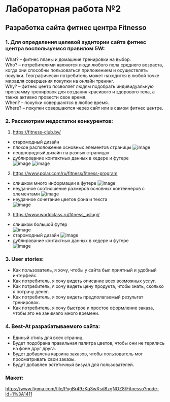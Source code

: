 # Лабораторная работа №2
## Разработка сайта фитнес центра Fitnesso
### 1. Для определения целевой аудитории сайта фитнес центра воспользуемся правилом 5W:  
  What? – фитнес планы и домашние тренировки на выбор.  
  Who? – потребителями являются люди любого пола среднего возраста, когда они способны пользоваться приложением и осуществлять покупки. Географически потребитель может находится в любой точке мирадля совершения покупки на онлайн тренинг.  
  Why? – фитнес центр позволяет людям подобрать индивидуальную программу тренировок для создания красивого и здорового тела, а также активно провести свое время.  
  When? – покупки совершаются в любое время.  
  Where? – покупки совершаются через сайт или в самом фитнес центре.  

### 2. Рассмотрим недостатки конкурентов:
1) https://fitness-club.by/
  - старомодный дизайн
  - плохое расположение основных элементов страницы
 ![image](https://user-images.githubusercontent.com/75621632/165767190-cde83c52-3104-416a-bc23-e094ec1c55a0.png)
  - неоднородный дизайн на разных страницах
  - дублирование контактных данных в хедере и футере  
![image](https://user-images.githubusercontent.com/75621632/165767326-4745f3f1-1cf5-4084-8f13-ea4f4bf60485.png)
![image](https://user-images.githubusercontent.com/75621632/165767404-c54dcbc2-c284-4a90-ad3b-200c4bcdda4d.png)
 

2) https://www.polar.com/ru/fitness/fitness-program
  - слишком много информации в футере
![image](https://user-images.githubusercontent.com/75621632/165767860-b9ec8708-54b3-4187-a537-fda30fab3cfe.png)
  - неудачное соотношение размеров основных контейнеров с элементами 
![image](https://user-images.githubusercontent.com/75621632/165768312-7148347e-2a5f-4fbc-ae2d-f20b362828ab.png)
  - неудачное сочетание цветов фона и текста  
![image](https://user-images.githubusercontent.com/75621632/165767980-ab09ba06-b47d-4ee2-8a75-96691af6dd54.png)

3) https://www.worldclass.ru/fitness_uslugi/
  - слишком большой футер  
![image](https://user-images.githubusercontent.com/75621632/165768593-19968864-311e-4523-9937-b9cf86061356.png)
  - старомодный дизайн
 ![image](https://user-images.githubusercontent.com/75621632/165769066-480fb2fe-afa7-4613-9893-91949417e740.png)
  - дублирование контактных данных в хедере и футере   
![image](https://user-images.githubusercontent.com/75621632/165768799-af062a78-cd1b-4f28-87a1-d22467b809c7.png)

### 3. User stories:
  -	Как пользователь, я хочу, чтобы у сайта был приятный и удобный интерфейс.  
  -	Как потребитель, я хочу видеть описание всех возможных услуг. 
  -	Как потребитель, я хочу видеть цену продукта, чтобы знать, сколько я потрачу денег.  
  -	Как потребитель, я хочу видеть предполагаемый результат тренировок.  
  -	Как потребитель, я хочу быстрое и простое оформление заказа, чтобы это не занимало много времени.  

### 4. Best-At разрабатываемого сайта:  
  - Единый стиль для всех страниц.
  - Будет подобрана правильная палитра цветов, чтобы они не терялись на фоне друг друга.   
  - Будет добавлена карзина заказов, чтобы пользователь мог просматривать свои заказы.
  - Будут добавлен эстетичный визуал для пользователей.

### Макет:  
https://www.figma.com/file/PxgBr49zKq3wXsd8zgNOZ8/Fitnesso?node-id=1%3A1411
